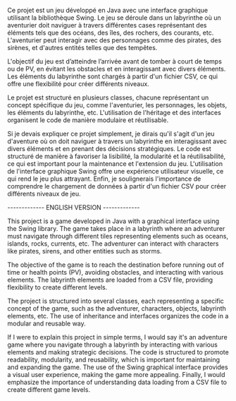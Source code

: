 Ce projet est un jeu développé en Java avec une interface graphique utilisant la bibliothèque Swing. Le jeu se déroule dans un labyrinthe où un aventurier doit naviguer à travers différentes cases représentant des éléments tels que des océans, des îles, des rochers, des courants, etc. L'aventurier peut interagir avec des personnages comme des pirates, des sirènes, et d'autres entités telles que des tempêtes.

L'objectif du jeu est d’atteindre l’arrivée avant de tomber à court de temps ou de PV, en évitant les obstacles et en interagissant avec divers éléments. Les éléments du labyrinthe sont chargés à partir d'un fichier CSV, ce qui offre une flexibilité pour créer différents niveaux.

Le projet est structuré en plusieurs classes, chacune représentant un concept spécifique du jeu, comme l'aventurier, les personnages, les objets, les éléments du labyrinthe, etc. L'utilisation de l'héritage et des interfaces organisent le code de manière modulaire et réutilisable.

Si je devais expliquer ce projet simplement, je dirais qu'il s'agit d'un jeu d'aventure où on doit naviguer à travers un labyrinthe en interagissant avec divers éléments et en prenant des décisions stratégiques. Le code est structuré de manière à favoriser la lisibilité, la modularité et la réutilisabilité, ce qui est important pour la maintenance et l'extension du jeu. L'utilisation de l'interface graphique Swing offre une expérience utilisateur visuelle, ce qui rend le jeu plus attrayant. Enfin, je soulignerais l'importance de comprendre le chargement de données à partir d'un fichier CSV pour créer différents niveaux de jeu.

------------- ENGLISH VERSION -------------

This project is a game developed in Java with a graphical interface using the Swing library. The game takes place in a labyrinth where an adventurer must navigate through different tiles representing elements such as oceans, islands, rocks, currents, etc. The adventurer can interact with characters like pirates, sirens, and other entities such as storms.

The objective of the game is to reach the destination before running out of time or health points (PV), avoiding obstacles, and interacting with various elements. The labyrinth elements are loaded from a CSV file, providing flexibility to create different levels.

The project is structured into several classes, each representing a specific concept of the game, such as the adventurer, characters, objects, labyrinth elements, etc. The use of inheritance and interfaces organizes the code in a modular and reusable way.

If I were to explain this project in simple terms, I would say it's an adventure game where you navigate through a labyrinth by interacting with various elements and making strategic decisions. The code is structured to promote readability, modularity, and reusability, which is important for maintaining and expanding the game. The use of the Swing graphical interface provides a visual user experience, making the game more appealing. Finally, I would emphasize the importance of understanding data loading from a CSV file to create different game levels.
